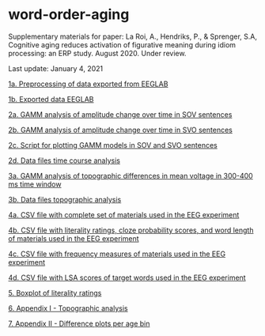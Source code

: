 # word-order-aging
Supplementary materials for paper: La Roi, A., Hendriks, P., & Sprenger, S.A, Cognitive aging reduces activation of figurative meaning during idiom processing: an ERP study. August 2020. Under review.

Last update: January 4, 2021

[1a. Preprocessing of data exported from EEGLAB](./WordOrderStudy_Preprocessing.Rmd)

[1b. Exported data EEGLAB](./Analysis_data_epochICA/)

[2a. GAMM analysis of amplitude change over time in SOV sentences](./WordOrderStudy_GAMManalysis_SOV.Rmd)

[2b. GAMM analysis of amplitude change over time in SVO sentences](./WordOrderStudy_GAMManalysis_SVO.Rmd)

[2c. Script for plotting GAMM models in SOV and SVO sentences](./WordOrderStudy_plots.Rmd)

[2d. Data files time course analysis](./Preprocessing_persubject_epochICA/)

[3a. GAMM analysis of topographic differences in mean voltage in 300-400 ms time window](./WordOrderStudy_TOPOanalysis.Rmd)

[3b. Data files topographic analysis](./Preprocessing_persubject_epochICA/)

[4a. CSV file with complete set of materials used in the EEG experiment](./WordOrderStudy_Stimuli_EEG.csv)

[4b. CSV file with literality ratings, cloze probability scores, and word length of materials used in the EEG experiment](./WordOrderStudy_Stimuli_itemcharacteristics.csv)

[4c. CSV file with frequency measures of materials used in the EEG experiment](./WordOrderStudy_Stimuli_frequencies.csv)

[4d. CSV file with LSA scores of target words used in the EEG experiment](./WordOrderStudy_Stimuli_LSA_scores.csv)

[5. Boxplot of literality ratings](./WordOrderStudy_litboxplot.png)

[6. Appendix I - Topographic analysis](./TopographicAnalysis_AppendixI_final.pdf)

[7. Appendix II - Difference plots per age bin](./WordOrderStudy_AppendixII_final.pdf)
